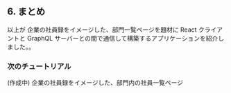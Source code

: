 ## 6. まとめ

以上が 企業の社員録をイメージした、部門一覧ページを題材に React クライアントと GraphQL サーバーとの間で通信して構築するアプリケーションを紹介しました。。

### 次のチュートリアル

(作成中) 企業の社員録をイメージした、部門内の社員一覧ページ
